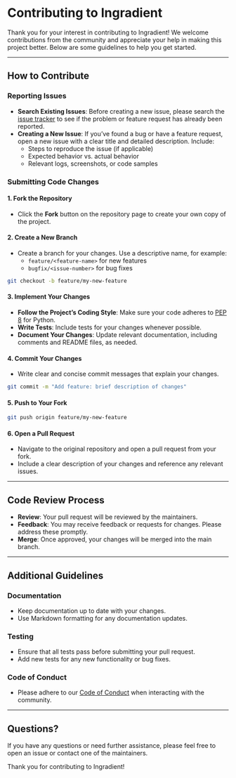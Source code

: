 # Contributing to Ingradient

Thank you for your interest in contributing to Ingradient! We welcome contributions from the community and appreciate your help in making this project better. Below are some guidelines to help you get started.

---

## How to Contribute

### Reporting Issues

- **Search Existing Issues**: Before creating a new issue, please search the [issue tracker](https://github.com/junhoning/ingradient/issues) to see if the problem or feature request has already been reported.
- **Creating a New Issue**: If you’ve found a bug or have a feature request, open a new issue with a clear title and detailed description. Include:
  - Steps to reproduce the issue (if applicable)
  - Expected behavior vs. actual behavior
  - Relevant logs, screenshots, or code samples

### Submitting Code Changes

#### 1. Fork the Repository

- Click the **Fork** button on the repository page to create your own copy of the project.

#### 2. Create a New Branch

- Create a branch for your changes. Use a descriptive name, for example:
  - `feature/<feature-name>` for new features
  - `bugfix/<issue-number>` for bug fixes

```bash
git checkout -b feature/my-new-feature
```

#### 3. Implement Your Changes

- **Follow the Project’s Coding Style**: Make sure your code adheres to [PEP 8](https://www.python.org/dev/peps/pep-0008/) for Python.
- **Write Tests**: Include tests for your changes whenever possible.
- **Document Your Changes**: Update relevant documentation, including comments and README files, as needed.

#### 4. Commit Your Changes

- Write clear and concise commit messages that explain your changes.

```bash
git commit -m "Add feature: brief description of changes"
```

#### 5. Push to Your Fork

```bash
git push origin feature/my-new-feature
```

#### 6. Open a Pull Request

- Navigate to the original repository and open a pull request from your fork.
- Include a clear description of your changes and reference any relevant issues.

---

## Code Review Process

- **Review**: Your pull request will be reviewed by the maintainers.
- **Feedback**: You may receive feedback or requests for changes. Please address these promptly.
- **Merge**: Once approved, your changes will be merged into the main branch.

---

## Additional Guidelines

### Documentation

- Keep documentation up to date with your changes.
- Use Markdown formatting for any documentation updates.

### Testing

- Ensure that all tests pass before submitting your pull request.
- Add new tests for any new functionality or bug fixes.

### Code of Conduct

- Please adhere to our [Code of Conduct](CODE_OF_CONDUCT.md) when interacting with the community.

---

## Questions?

If you have any questions or need further assistance, please feel free to open an issue or contact one of the maintainers.

Thank you for contributing to Ingradient!